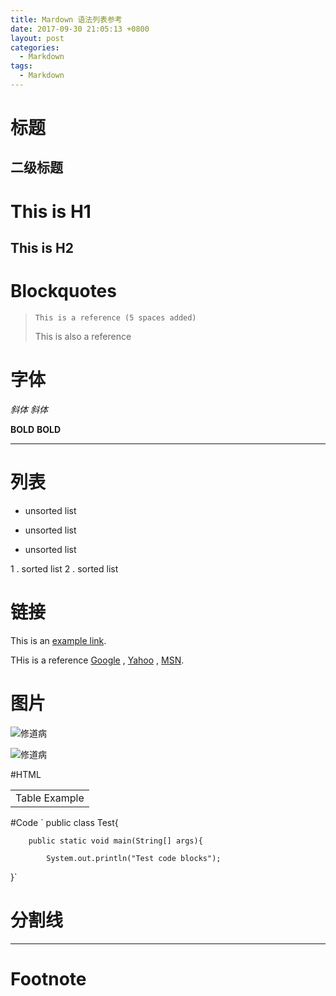 ```yaml
---
title: Mardown 语法列表参考
date: 2017-09-30 21:05:13 +0800
layout: post
categories:
  - Markdown
tags:
  - Markdown
---
```


# 标题

## 二级标题

This is H1
==========

This is H2
----------


# Blockquotes

>     This is a reference (5 spaces added)
> This is also a reference

# 字体

*斜体*
_斜体_

**BOLD**
__BOLD__

---

# 列表
- unsorted list
* unsorted list
- unsorted list

1 . sorted list
2 . sorted list

# 链接
This is an [example link](http://example.com/).

THis is a reference [Google][1] , [Yahoo][2] , [MSN][3].  

[1]: http://google.com/        "Google"
[2]: http://search.yahoo.com/  "Yahoo Search"
[3]: http://search.msn.com/    "MSN Search"

# 图片
![修道病](https://images-cn.ssl-images-amazon.com/images/I/41cAc83vfTL._SX351_BO1,204,203,200_.jpg)

![修道病][id]

[id]: https://images-cn.ssl-images-amazon.com/images/I/41cAc83vfTL._SX351_BO1,204,203,200_.jpg "修道病"

#HTML
<table>
    <tr>
        <td>Table Example</td>
    </tr>
</table>


#Code
`	public class Test{

		public static void main(String[] args){

			System.out.println("Test code blocks");
}`

# 分割线
***

# Footnote
[^Hello]: Hi
